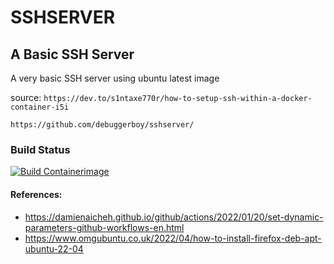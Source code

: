 # SSHSERVER

## A Basic SSH Server

A very basic SSH server using ubuntu latest image

source: `https://dev.to/s1ntaxe770r/how-to-setup-ssh-within-a-docker-container-i5i`

```
https://github.com/debuggerboy/sshserver/
```

### Build Status

[![Build Containerimage](https://github.com/debuggerboy/sshserver/actions/workflows/build-containerimage.yml/badge.svg?branch=main)](https://github.com/debuggerboy/sshserver/actions/workflows/build-containerimage.yml)


#### References:

- https://damienaicheh.github.io/github/actions/2022/01/20/set-dynamic-parameters-github-workflows-en.html
- https://www.omgubuntu.co.uk/2022/04/how-to-install-firefox-deb-apt-ubuntu-22-04
